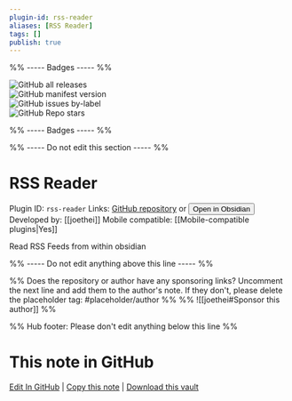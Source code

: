 ```yaml
---
plugin-id: rss-reader
aliases: [RSS Reader]
tags: []
publish: true
---
```


%% ----- Badges ----- %%

![GitHub all releases](https://img.shields.io/github/downloads/joethei/obsidian-rss/total?color=573E7A&logo=github&style=for-the-badge)  
![GitHub manifest version](https://img.shields.io/github/manifest-json/v/joethei/obsidian-rss?color=573E7A&logo=github&style=for-the-badge)  
![GitHub issues by-label](https://img.shields.io/github/issues/joethei/obsidian-rss/help%20wanted?color=573E7A&logo=github&style=for-the-badge)  
![GitHub Repo stars](https://img.shields.io/github/stars/joethei/obsidian-rss?color=573E7A&logo=github&style=for-the-badge)

%% ----- Badges ----- %%

%% ----- Do not edit this section ----- %%

# RSS Reader

Plugin ID: `rss-reader`
Links: [GitHub repository](https://github.com/joethei/obsidian-rss) or [<button id=HH>Open in Obsidian</button>](obsidian://show-plugin?id=rss-reader)
Developed by: [[joethei]]
Mobile compatible: [[Mobile-compatible plugins|Yes]]

Read RSS Feeds from within obsidian

%% ----- Do not edit anything above this line ----- %%

%% Does the repository or author have any sponsoring links? Uncomment the next line and add them to the author's note. If they don't, please delete the placeholder tag: #placeholder/author %%
%% ![[joethei#Sponsor this author]] %%

%% Hub footer: Please don't edit anything below this line %%

# This note in GitHub

<span class="git-footer">[Edit In GitHub](https://github.dev/obsidian-community/obsidian-hub/blob/main/02%20-%20Community%20Expansions/02.05%20All%20Community%20Expansions/Plugins/rss-reader.md "git-hub-edit-note") | [Copy this note](https://raw.githubusercontent.com/obsidian-community/obsidian-hub/main/02%20-%20Community%20Expansions/02.05%20All%20Community%20Expansions/Plugins/rss-reader.md "git-hub-copy-note") | [Download this vault](https://github.com/obsidian-community/obsidian-hub/archive/refs/heads/main.zip "git-hub-download-vault") </span>
